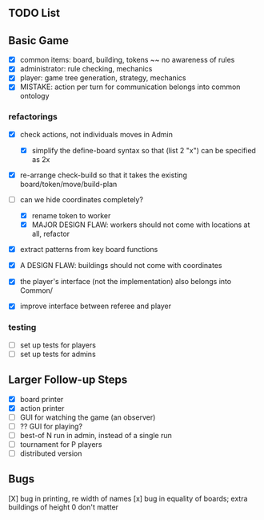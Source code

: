 ## TODO List 

## Basic Game 
- [x] common items: board, building, tokens ~~ no awareness of rules 
- [x] administrator: rule checking, mechanics 
- [x] player: game tree generation, strategy, mechanics 
- [x] MISTAKE: action per turn for communication belongs into common ontology 

### refactorings 
- [x] check actions, not individuals moves in Admin 
  - [x] simplify the define-board syntax so that (list 2 "x") can be specified as 2x
- [x] re-arrange check-build so that it takes the existing board/token/move/build-plan
- [ ] can we hide coordinates completely? 
  - [x] rename token to worker 
  - [x] MAJOR DESIGN FLAW: workers should not come with locations at all, refactor 

- [X] extract patterns from key board functions 
- [X] A DESIGN FLAW: buildings should not come with coordinates 
- [X] the player's interface (not the implementation) also belongs into Common/

- [X] improve interface between referee and player 

### testing 
- [ ] set up tests for players 
- [ ] set up tests for admins 

## Larger Follow-up Steps 
- [X] board printer 
- [X] action printer 
- [ ] GUI for watching the game (an observer) 
- [ ] ?? GUI for playing? 
- [ ] best-of N run in admin, instead of a single run 
- [ ] tournament for P players 
- [ ] distributed version 

## Bugs 

[X] bug in printing, re width of names 
[x] bug in equality of boards; extra buildings of height 0 don't matter 

